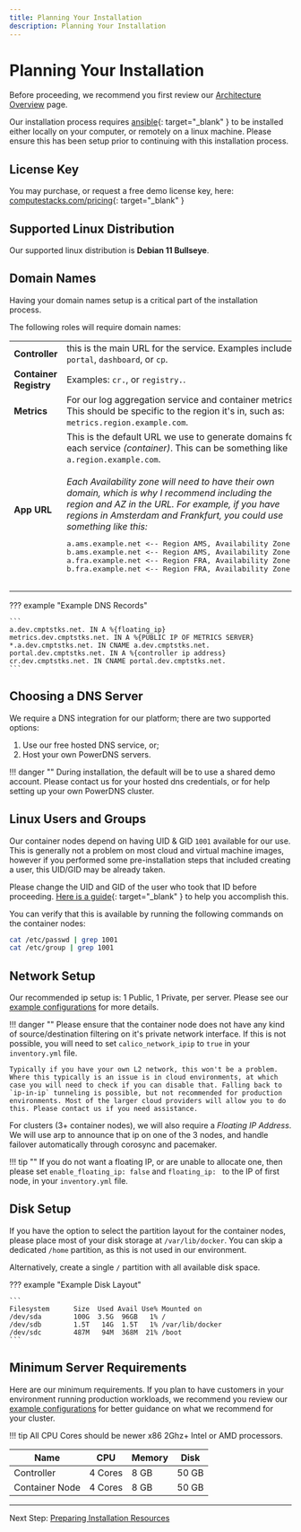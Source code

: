 ```yaml
---
title: Planning Your Installation
description: Planning Your Installation
---
```

# Planning Your Installation

Before proceeding, we recommend you first review our [Architecture Overview](../architecture_overview.md) page.

Our installation process requires [ansible](https://docs.ansible.com/ansible/latest/installation_guide/intro_installation.html){: target="_blank" } to be installed either locally on your computer, or remotely on a linux machine. Please ensure this has been setup prior to continuing with this installation process.

## License Key

You may purchase, or request a free demo license key, here: [computestacks.com/pricing](https://www.computestacks.com/pricing){: target="_blank" }


## Supported Linux Distribution

Our supported linux distribution is **Debian 11 Bullseye**.

## Domain Names

Having your domain names setup is a critical part of the installation process.

The following roles will require domain names:

<table>
<tbody>
    <tr>
        <td><b>Controller</b></td>
        <td>this is the main URL for the service. Examples include: <code>portal</code>, <code>dashboard</code>, or <code>cp</code>.</td>
    </tr>
    <tr>
        <td><b>Container Registry</b></td>
        <td>Examples: <code>cr.</code>, or <code>registry.</code>.</td>
    </tr>
    <tr>
        <td><b>Metrics</b></td>
        <td>
            For our log aggregation service and container metrics. This should be specific to the region it's in, such as: <code>metrics.region.example.com</code>.
        </td>
    </tr>
    <tr>
        <td><b>App URL</b></td>
        <td>
            This is the default URL we use to generate domains for each service <em>(container)</em>. This can be something like <code>a.region.example.com</code>. 
            <br><br>
            <em>Each Availability zone will need to have their own domain, which is why I recommend including the region and AZ in the URL. For example, if you have regions in Amsterdam and Frankfurt, you could use something like this:</em>
            <br>
            <pre>
a.ams.example.net <-- Region AMS, Availability Zone 1
b.ams.example.net <-- Region AMS, Availability Zone 2
a.fra.example.net <-- Region FRA, Availability Zone 1
b.fra.example.net <-- Region FRA, Availability Zone 2
            </pre>
        </td>
    </tr>
</tbody>
</table>

??? example "Example DNS Records"

    ```
    a.dev.cmptstks.net. IN A %{floating_ip}
    metrics.dev.cmptstks.net. IN A %{PUBLIC IP OF METRICS SERVER}
    *.a.dev.cmptstks.net. IN CNAME a.dev.cmptstks.net.
    portal.dev.cmptstks.net. IN A %{controller ip address}
    cr.dev.cmptstks.net. IN CNAME portal.dev.cmptstks.net.
    ```

## Choosing a DNS Server

We require a DNS integration for our platform; there are two supported options:

1. Use our free hosted DNS service, or; 
2. Host your own PowerDNS servers.


!!! danger ""
    During installation, the default will be to use a shared demo account. Please contact us for your hosted dns credentials, or for help setting up your own PowerDNS cluster.

## Linux Users and Groups

Our container nodes depend on having UID & GID `1001` available for our use. This is generally not a problem on most cloud and virtual machine images, however if you performed some pre-installation steps that included creating a user, this UID/GID may be already taken. 

Please change the UID and GID of the user who took that ID before proceeding. [Here is a guide](https://kerneltalks.com/tips-tricks/how-to-change-uid-or-gid-safely-in-linux/){: target="_blank" } to help you accomplish this.

You can verify that this is available by running the following commands on the container nodes:

```bash
cat /etc/passwd | grep 1001
cat /etc/group | grep 1001
```

## Network Setup
Our recommended ip setup is: 1 Public, 1 Private, per server. Please see our [example configurations](../architecture_overview.md#example-configurations) for more details.

!!! danger ""
    Please ensure that the container node does not have any kind of source/destination filtering on it's private network interface. If this is not possible, you will need to set `calico_network_ipip` to `true` in your `inventory.yml` file.

    Typically if you have your own L2 network, this won't be a problem. Where this typically is an issue is in cloud environments, at which case you will need to check if you can disable that. Falling back to `ip-in-ip` tunneling is possible, but not recommended for production environments. Most of the larger cloud providers will allow you to do this. Please contact us if you need assistance.

For clusters (3+ container nodes), we will also require a _Floating IP Address_. We will use arp to announce that ip on one of the 3 nodes, and handle failover automatically through corosync and pacemaker.

!!! tip ""
    If you do not want a floating IP, or are unable to allocate one, then please set `enable_floating_ip: false` and `floating_ip: ` to the IP of first node, in your `inventory.yml` file.


## Disk Setup
If you have the option to select the partition layout for the container nodes, please place most of your disk storage at `/var/lib/docker`. You can skip a dedicated `/home` partition, as this is not used in our environment.

Alternatively, create a single `/` partition with all available disk space.

??? example "Example Disk Layout"

    ```
    Filesystem      Size  Used Avail Use% Mounted on
    /dev/sda        100G  3.5G  96GB   1% /
    /dev/sdb        1.5T   14G  1.5T   1% /var/lib/docker
    /dev/sdc        487M   94M  368M  21% /boot
    ```

## Minimum Server Requirements

Here are our minimum requirements. If you plan to have customers in your environment running production workloads, we recommend you review our [example configurations](../architecture_overview.md#example-configurations) for better guidance on what we recommend for your cluster. 

!!! tip
    All CPU Cores should be newer x86 2Ghz+ Intel or AMD processors.


Name           | CPU     | Memory | Disk
---------------|---------|--------|------
Controller     | 4 Cores | 8 GB   | 50 GB
Container Node | 4 Cores | 8 GB   | 50 GB


---
Next Step: [Preparing Installation Resources](1_prepare.md)
